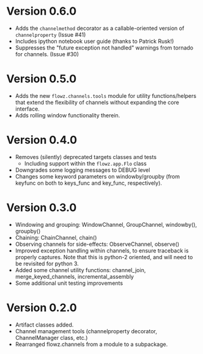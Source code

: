 # Version 0.6.0

* Adds the `channelmethod` decorator as a callable-oriented version of `channelproperty` (Issue #41)
* Includes ipython notebook user guide (thanks to Patrick Rusk!)
* Suppresses the "future exception not handled" warnings from tornado for channels. (Issue #30)

# Version 0.5.0

* Adds the new `flowz.channels.tools` module for utility functions/helpers
  that extend the flexibility of channels without expanding the core interface.
* Adds rolling window functionality therein.

# Version 0.4.0

* Removes (silently) deprecated targets classes and tests
    * Including support within the `flowz.app.Flo` class
* Downgrades some logging messages to DEBUG level
* Changes some keyword parameters on windowby/groupby (from keyfunc on both
  to keys_func and key_func, respectively).

# Version 0.3.0

* Windowing and grouping: WindowChannel, GroupChannel, windowby(), groupby()
* Chaining: ChainChannel, chain()
* Observing channels for side-effects: ObserveChannel, observe()
* Improved exception handling within channels, to ensure traceback is properly captures.
  Note that this is python-2 oriented, and will need to be revisited for python 3.
* Added some channel utility functions: channel_join, merge_keyed_channels, incremental_assembly
* Some additional unit testing improvements

# Version 0.2.0

* Artifact classes added.
* Channel management tools (channelproperty decorator, ChannelManager class, etc.)
* Rearranged flowz.channels from a module to a subpackage.

